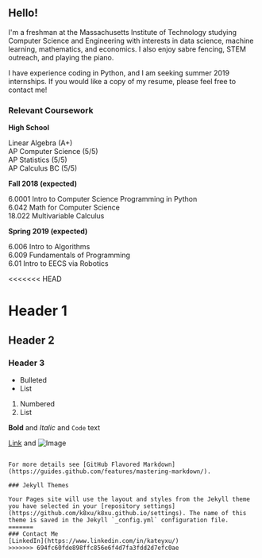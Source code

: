 ## Hello!

I'm a freshman at the Massachusetts Institute of Technology studying Computer Science and Engineering with interests in data science, machine learning, mathematics, and economics. I also enjoy sabre fencing, STEM outreach, and playing the piano.

I have experience coding in Python, and I am seeking summer 2019 internships. If you would like a copy of my resume, please feel free to contact me!

### Relevant Coursework
**High School**

Linear Algebra (A+)  
AP Computer Science (5/5)  
AP Statistics (5/5)  
AP Calculus BC (5/5)  

**Fall 2018 (expected)**

6.0001 Intro to Computer Science Programming in Python  
6.042 Math for Computer Science  
18.022 Multivariable Calculus  

**Spring 2019 (expected)**

6.006 Intro to Algorithms  
6.009 Fundamentals of Programming  
6.01 Intro to EECS via Robotics  

<<<<<<< HEAD
# Header 1
## Header 2
### Header 3

- Bulleted
- List

1. Numbered
2. List

**Bold** and _Italic_ and `Code` text

[Link](url) and ![Image](src)
```

For more details see [GitHub Flavored Markdown](https://guides.github.com/features/mastering-markdown/).

### Jekyll Themes

Your Pages site will use the layout and styles from the Jekyll theme you have selected in your [repository settings](https://github.com/k8xu/k8xu.github.io/settings). The name of this theme is saved in the Jekyll `_config.yml` configuration file.
=======
### Contact Me
[LinkedIn](https://www.linkedin.com/in/kateyxu/)
>>>>>>> 694fc60fde898ffc856e6f4d7fa3fdd2d7efc0ae
